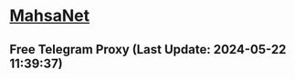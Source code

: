 
# [MahsaNet](https://t.me/mahsa_net)
## Free Telegram Proxy (Last Update: 2024-05-22 11:39:37)

    